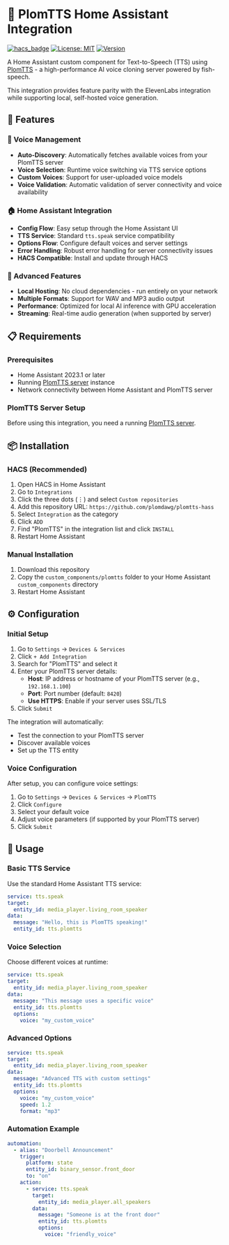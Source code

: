 # 🎤 PlomTTS Home Assistant Integration

[![hacs_badge](https://img.shields.io/badge/HACS-Custom-orange.svg)](https://github.com/hacs/integration)
[![License: MIT](https://img.shields.io/badge/License-MIT-yellow.svg)](https://opensource.org/licenses/MIT)
[![Version](https://img.shields.io/badge/version-0.1.0-blue.svg)](https://github.com/plomdawg/plomtts-hass)

A Home Assistant custom component for Text-to-Speech (TTS) using [PlomTTS](https://github.com/plomdawg/plomtts) - a high-performance AI voice cloning server powered by fish-speech.

This integration provides feature parity with the ElevenLabs integration while supporting local, self-hosted voice generation.

## 🚀 Features

### 🎵 Voice Management
- **Auto-Discovery**: Automatically fetches available voices from your PlomTTS server
- **Voice Selection**: Runtime voice switching via TTS service options
- **Custom Voices**: Support for user-uploaded voice models
- **Voice Validation**: Automatic validation of server connectivity and voice availability

### 🏠 Home Assistant Integration  
- **Config Flow**: Easy setup through the Home Assistant UI
- **TTS Service**: Standard `tts.speak` service compatibility
- **Options Flow**: Configure default voices and server settings
- **Error Handling**: Robust error handling for server connectivity issues
- **HACS Compatible**: Install and update through HACS

### 🔧 Advanced Features
- **Local Hosting**: No cloud dependencies - run entirely on your network
- **Multiple Formats**: Support for WAV and MP3 audio output
- **Performance**: Optimized for local AI inference with GPU acceleration
- **Streaming**: Real-time audio generation (when supported by server)

## 📋 Requirements

### Prerequisites
- Home Assistant 2023.1 or later
- Running [PlomTTS server](https://github.com/plomdawg/plomtts) instance
- Network connectivity between Home Assistant and PlomTTS server

### PlomTTS Server Setup

Before using this integration, you need a running [PlomTTS server](https://github.com/plomdawg/plomtts).

## 📦 Installation

### HACS (Recommended)

1. Open HACS in Home Assistant
2. Go to `Integrations` 
3. Click the three dots (⋮) and select `Custom repositories`
4. Add this repository URL: `https://github.com/plomdawg/plomtts-hass`
5. Select `Integration` as the category
6. Click `ADD`
7. Find "PlomTTS" in the integration list and click `INSTALL`
8. Restart Home Assistant

### Manual Installation

1. Download this repository
2. Copy the `custom_components/plomtts` folder to your Home Assistant `custom_components` directory
3. Restart Home Assistant

## ⚙️ Configuration

### Initial Setup

1. Go to `Settings` → `Devices & Services`
2. Click `+ Add Integration`
3. Search for "PlomTTS" and select it
4. Enter your PlomTTS server details:
   - **Host**: IP address or hostname of your PlomTTS server (e.g., `192.168.1.100`)
   - **Port**: Port number (default: `8420`)
   - **Use HTTPS**: Enable if your server uses SSL/TLS
5. Click `Submit`

The integration will automatically:
- Test the connection to your PlomTTS server
- Discover available voices
- Set up the TTS entity

### Voice Configuration

After setup, you can configure voice settings:

1. Go to `Settings` → `Devices & Services` → `PlomTTS`
2. Click `Configure`
3. Select your default voice
4. Adjust voice parameters (if supported by your PlomTTS server)
5. Click `Submit`

## 🎯 Usage

### Basic TTS Service

Use the standard Home Assistant TTS service:

```yaml
service: tts.speak
target:
  entity_id: media_player.living_room_speaker
data:
  message: "Hello, this is PlomTTS speaking!"
  entity_id: tts.plomtts
```

### Voice Selection

Choose different voices at runtime:

```yaml
service: tts.speak
target:
  entity_id: media_player.living_room_speaker
data:
  message: "This message uses a specific voice"
  entity_id: tts.plomtts
  options:
    voice: "my_custom_voice"
```

### Advanced Options

```yaml
service: tts.speak
target:
  entity_id: media_player.living_room_speaker
data:
  message: "Advanced TTS with custom settings"
  entity_id: tts.plomtts
  options:
    voice: "my_custom_voice"
    speed: 1.2
    format: "mp3"
```

### Automation Example

```yaml
automation:
  - alias: "Doorbell Announcement"
    trigger:
      platform: state
      entity_id: binary_sensor.front_door
      to: "on"
    action:
      - service: tts.speak
        target:
          entity_id: media_player.all_speakers
        data:
          message: "Someone is at the front door"
          entity_id: tts.plomtts
          options:
            voice: "friendly_voice"
```
